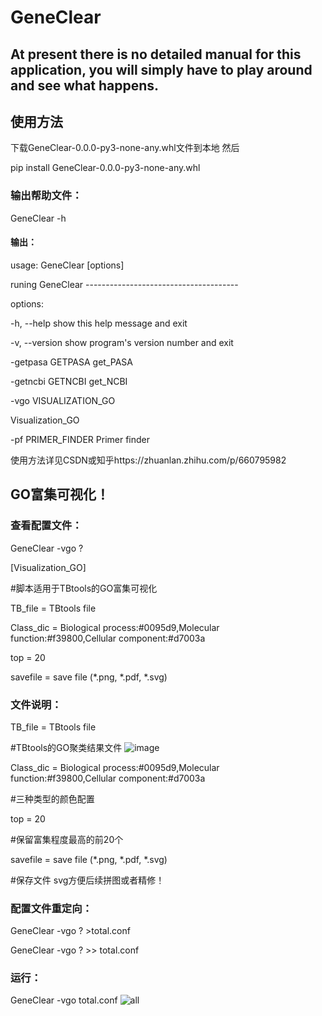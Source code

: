 # GeneClear

## At present there is no detailed manual for this application, you will simply have to play around and see what happens.

## 使用方法 

下载GeneClear-0.0.0-py3-none-any.whl文件到本地
然后 

pip install GeneClear-0.0.0-py3-none-any.whl

### 输出帮助文件：

GeneClear -h

 #### 输出：

usage: GeneClear [options] 

runing GeneClear 
    -------------------------------------- 

options: 

  -h, --help            show this help message and exit 
  
  -v, --version         show program's version number and exit 
  
  -getpasa GETPASA      get_PASA 
  
  -getncbi GETNCBI      get_NCBI 
  
  -vgo VISUALIZATION_GO 
  
Visualization_GO 

  -pf PRIMER_FINDER     Primer finder
                        

使用方法详见CSDN或知乎https://zhuanlan.zhihu.com/p/660795982

## GO富集可视化！

### 查看配置文件：
GeneClear -vgo ?

[Visualization_GO] 

#脚本适用于TBtools的GO富集可视化 

TB_file = TBtools file 

Class_dic = Biological process:#0095d9,Molecular function:#f39800,Cellular component:#d7003a 

top = 20 

savefile = save file (*.png, *.pdf, *.svg) 

### 文件说明：

TB_file = TBtools file

#TBtools的GO聚类结果文件
![image](https://github.com/lkiko/GeneClear/assets/57740432/9496f815-8688-4b7c-bed6-b44694b14b98)

Class_dic = Biological process:#0095d9,Molecular function:#f39800,Cellular component:#d7003a

#三种类型的颜色配置

top = 20

#保留富集程度最高的前20个

savefile = save file (*.png, *.pdf, *.svg)

#保存文件 svg方便后续拼图或者精修！

### 配置文件重定向：
GeneClear -vgo ? >total.conf

GeneClear -vgo ? >> total.conf

### 运行：
GeneClear -vgo total.conf
![all](https://github.com/lkiko/GeneClear/assets/57740432/2ff063f4-8f70-4132-9fcb-112c5547a3d2)


